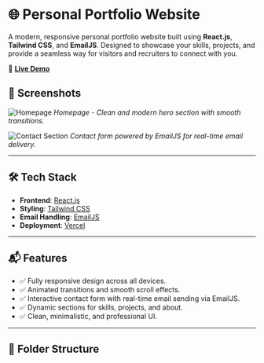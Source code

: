 # 🌐 Personal Portfolio Website

A modern, responsive personal portfolio website built using **React.js**, **Tailwind CSS**, and **EmailJS**. Designed to showcase your skills, projects, and provide a seamless way for visitors and recruiters to connect with you.

🚀 **[Live Demo](https://portfolio-rose-nu-84.vercel.app/)**

## 📸 Screenshots

![Homepage](https://github.com/user-attachments/assets/82555dd9-bffe-44db-a727-91c597a3e975)
*Homepage - Clean and modern hero section with smooth transitions.*

![Contact Section](https://github.com/user-attachments/assets/d5feaeed-d948-42cb-b078-1cc3cf297066)
*Contact form powered by EmailJS for real-time email delivery.*

---

## 🛠️ Tech Stack

- **Frontend**: [React.js](https://reactjs.org/)
- **Styling**: [Tailwind CSS](https://tailwindcss.com/)
- **Email Handling**: [EmailJS](https://www.emailjs.com/)
- **Deployment**: [Vercel](https://vercel.com/)

---

## 📬 Features

- ✅ Fully responsive design across all devices.
- ✅ Animated transitions and smooth scroll effects.
- ✅ Interactive contact form with real-time email sending via EmailJS.
- ✅ Dynamic sections for skills, projects, and about.
- ✅ Clean, minimalistic, and professional UI.

---

## 📁 Folder Structure


